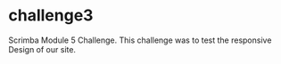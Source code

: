# challenge3

Scrimba Module 5 Challenge. This challenge was to test the responsive Design of our site.

